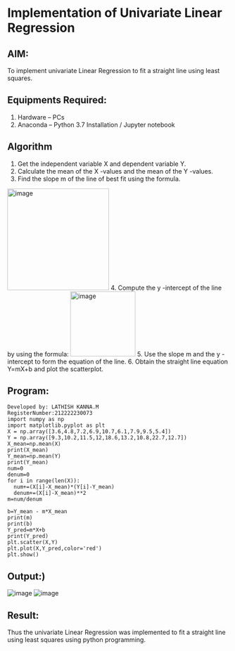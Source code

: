 # Implementation of Univariate Linear Regression
## AIM:
To implement univariate Linear Regression to fit a straight line using least squares.

## Equipments Required:
1. Hardware – PCs
2. Anaconda – Python 3.7 Installation / Jupyter notebook

## Algorithm
1. Get the independent variable X and dependent variable Y.
2. Calculate the mean of the X -values and the mean of the Y -values.
3. Find the slope m of the line of best fit using the formula. 
<img width="231" alt="image" src="https://user-images.githubusercontent.com/93026020/192078527-b3b5ee3e-992f-46c4-865b-3b7ce4ac54ad.png">
4. Compute the y -intercept of the line by using the formula:
<img width="148" alt="image" src="https://user-images.githubusercontent.com/93026020/192078545-79d70b90-7e9d-4b85-9f8b-9d7548a4c5a4.png">
5. Use the slope m and the y -intercept to form the equation of the line.
6. Obtain the straight line equation Y=mX+b and plot the scatterplot.

## Program:
```Program to implement univariate Linear Regression to fit a straight line using least squares.
Developed by: LATHISH KANNA.M
RegisterNumber:212222230073 
import numpy as np
import matplotlib.pyplot as plt
X = np.array([3.6,4.8,7.2,6.9,10.7,6.1,7.9,9.5,5.4])
Y = np.array([9.3,10.2,11.5,12,18.6,13.2,10.8,22.7,12.7])
X_mean=np.mean(X)
print(X_mean)
Y_mean=np.mean(Y)
print(Y_mean)
num=0
denum=0
for i in range(len(X)):
  num+=(X[i]-X_mean)*(Y[i]-Y_mean)
  denum+=(X[i]-X_mean)**2
m=num/denum

b=Y_mean - m*X_mean
print(m)
print(b)
Y_pred=m*X+b
print(Y_pred)
plt.scatter(X,Y)
plt.plot(X,Y_pred,color='red') 
plt.show() 
```
## Output:)
![image](https://github.com/lathishlathish/Find-the-best-fit-line-using-Least-Squares-Method/assets/120359170/b3c28243-8464-423f-be46-8e3f7d06117b)
![image](https://github.com/lathishlathish/Find-the-best-fit-line-using-Least-Squares-Method/assets/120359170/c2822d8a-1378-41b8-b1fe-42a9da54e14a)
## Result:
Thus the univariate Linear Regression was implemented to fit a straight line using least squares using python programming.

